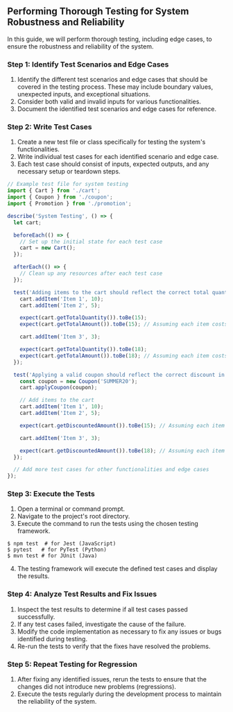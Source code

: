 

## Performing Thorough Testing for System Robustness and Reliability

In this guide, we will perform thorough testing, including edge cases, to ensure the robustness and reliability of the system.

### Step 1: Identify Test Scenarios and Edge Cases

1. Identify the different test scenarios and edge cases that should be covered in the testing process. These may include boundary values, unexpected inputs, and exceptional situations.
2. Consider both valid and invalid inputs for various functionalities.
3. Document the identified test scenarios and edge cases for reference.

### Step 2: Write Test Cases

1. Create a new test file or class specifically for testing the system's functionalities.
2. Write individual test cases for each identified scenario and edge case.
3. Each test case should consist of inputs, expected outputs, and any necessary setup or teardown steps.

```javascript
// Example test file for system testing
import { Cart } from './cart';
import { Coupon } from './coupon';
import { Promotion } from './promotion';

describe('System Testing', () => {
  let cart;

  beforeEach(() => {
    // Set up the initial state for each test case
    cart = new Cart();
  });

  afterEach(() => {
    // Clean up any resources after each test case
  });

  test('Adding items to the cart should reflect the correct total quantity and amount', () => {
    cart.addItem('Item 1', 10);
    cart.addItem('Item 2', 5);

    expect(cart.getTotalQuantity()).toBe(15);
    expect(cart.getTotalAmount()).toBe(15); // Assuming each item costs 1 unit

    cart.addItem('Item 3', 3);

    expect(cart.getTotalQuantity()).toBe(18);
    expect(cart.getTotalAmount()).toBe(18); // Assuming each item costs 1 unit
  });

  test('Applying a valid coupon should reflect the correct discount in the cart', () => {
    const coupon = new Coupon('SUMMER20');
    cart.applyCoupon(coupon);

    // Add items to the cart
    cart.addItem('Item 1', 10);
    cart.addItem('Item 2', 5);

    expect(cart.getDiscountedAmount()).toBe(15); // Assuming each item costs 1 unit

    cart.addItem('Item 3', 3);

    expect(cart.getDiscountedAmount()).toBe(18); // Assuming each item costs 1 unit
  });

  // Add more test cases for other functionalities and edge cases
});
```

### Step 3: Execute the Tests

1. Open a terminal or command prompt.
2. Navigate to the project's root directory.
3. Execute the command to run the tests using the chosen testing framework.

```shell
$ npm test  # for Jest (JavaScript)
$ pytest   # for PyTest (Python)
$ mvn test # for JUnit (Java)
```

4. The testing framework will execute the defined test cases and display the results.

### Step 4: Analyze Test Results and Fix Issues

1. Inspect the test results to determine if all test cases passed successfully.
2. If any test cases failed, investigate the cause of the failure.
3. Modify the code implementation as necessary to fix any issues or bugs identified during testing.
4. Re-run the tests to verify that the fixes have resolved the problems.

### Step 5: Repeat Testing for Regression

1. After fixing any identified issues, rerun the tests to ensure that the changes did not introduce new problems (regressions).
2. Execute the tests regularly during the development process to maintain the reliability of the system.
